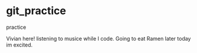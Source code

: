 # git_practice

practice

Vivian here! listening to musice while I code.
Going to eat Ramen later today im excited.
